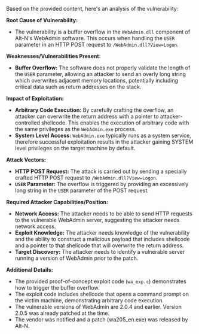 Based on the provided content, here's an analysis of the vulnerability:

**Root Cause of Vulnerability:**
- The vulnerability is a buffer overflow in the `WebAdmin.dll` component of Alt-N's WebAdmin software. This occurs when handling the `USER` parameter in an HTTP POST request to `/WebAdmin.dll?View=Logon`.

**Weaknesses/Vulnerabilities Present:**
- **Buffer Overflow:** The software does not properly validate the length of the `USER` parameter, allowing an attacker to send an overly long string which overwrites adjacent memory locations, potentially including critical data such as return addresses on the stack.

**Impact of Exploitation:**
- **Arbitrary Code Execution:** By carefully crafting the overflow, an attacker can overwrite the return address with a pointer to attacker-controlled shellcode. This enables the execution of arbitrary code with the same privileges as the `WebAdmin.exe` process.
- **System Level Access:**  `WebAdmin.exe` typically runs as a system service, therefore successful exploitation results in the attacker gaining SYSTEM level privileges on the target machine by default.

**Attack Vectors:**
- **HTTP POST Request:** The attack is carried out by sending a specially crafted HTTP POST request to `/WebAdmin.dll?View=Logon`.
- **`USER` Parameter:** The overflow is triggered by providing an excessively long string in the `USER` parameter of the POST request.

**Required Attacker Capabilities/Position:**
- **Network Access:** The attacker needs to be able to send HTTP requests to the vulnerable WebAdmin server, suggesting the attacker needs network access.
- **Exploit Knowledge:**  The attacker needs knowledge of the vulnerability and the ability to construct a malicious payload that includes shellcode and a pointer to that shellcode that will overwrite the return address.
- **Target Discovery:** The attacker needs to identify a vulnerable server running a version of WebAdmin prior to the patch.

**Additional Details:**
- The provided proof-of-concept exploit code (`wa_exp.c`) demonstrates how to trigger the buffer overflow.
- The exploit code includes shellcode that opens a command prompt on the victim machine, demonstrating arbitrary code execution.
- The vulnerable versions of WebAdmin are 2.0.4 and earlier. Version 2.0.5 was already patched at the time.
- The vendor was notified and a patch (wa205_en.exe) was released by Alt-N.